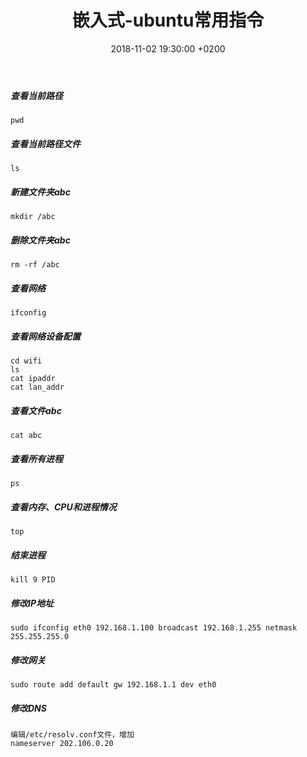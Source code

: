 ﻿---
layout: post
title:  "嵌入式-ubuntu常用指令"
date:   2018-11-02 19:30:00 +0200
categories: 嵌入式
---

##### 查看当前路径  
```
pwd
```
##### 查看当前路径文件  
```
ls  
```
##### 新建文件夹abc  
```
mkdir /abc
```

##### 删除文件夹abc
```
rm -rf /abc
```

##### 查看网络  
```
ifconfig  
```

##### 查看网络设备配置  
```
cd wifi
ls
cat ipaddr
cat lan_addr
```

##### 查看文件abc
```
cat abc
```

##### 查看所有进程
```
ps
```  

##### 查看内存、CPU和进程情况
```
top
```  

##### 结束进程
```
kill 9 PID
```

##### 修改IP地址
```
sudo ifconfig eth0 192.168.1.100 broadcast 192.168.1.255 netmask 255.255.255.0
```

##### 修改网关
```
sudo route add default gw 192.168.1.1 dev eth0
```

##### 修改DNS
```
编辑/etc/resolv.conf文件，增加
nameserver 202.106.0.20
```

